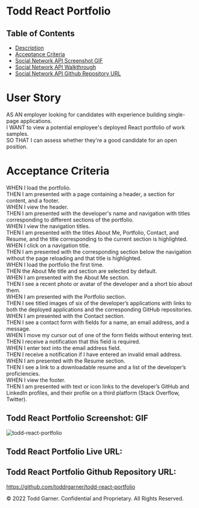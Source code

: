 # Todd React Portfolio

## Table of Contents

- [Description](#description)
- [Acceptance Criteria](#acceptance-criteria)
- [Social Network API Screenshot GIF](#social-network-api-screenshot-gif)
- [Social Network API Walkthrough](#social-network-api-walkthrough)
- [Social Network API Github Repository URL](#social-network-api-github-repository-url)

# User Story

AS AN employer looking for candidates with experience building single-page applications.<br>
I WANT to view a potential employee's deployed React portfolio of work samples.<br>
SO THAT I can assess whether they're a good candidate for an open position.<br>

# Acceptance Criteria

WHEN I load the portfolio.<br>
THEN I am presented with a page containing a header, a section for content, and a footer.<br>
WHEN I view the header.<br>
THEN I am presented with the developer's name and navigation with titles corresponding to different sections of the portfolio.<br>
WHEN I view the navigation titles.<br>
THEN I am presented with the titles About Me, Portfolio, Contact, and Resume, and the title corresponding to the current section is highlighted.<br>
WHEN I click on a navigation title.<br>
THEN I am presented with the corresponding section below the navigation without the page reloading and that title is highlighted.<br>
WHEN I load the portfolio the first time.<br>
THEN the About Me title and section are selected by default.<br>
WHEN I am presented with the About Me section.<br>
THEN I see a recent photo or avatar of the developer and a short bio about them.<br>
WHEN I am presented with the Portfolio section.<br>
THEN I see titled images of six of the developer’s applications with links to both the deployed applications and the corresponding GitHub repositories.<br>
WHEN I am presented with the Contact section.<br>
THEN I see a contact form with fields for a name, an email address, and a message.<br>
WHEN I move my cursor out of one of the form fields without entering text.<br>
THEN I receive a notification that this field is required.<br>
WHEN I enter text into the email address field.<br>
THEN I receive a notification if I have entered an invalid email address.<br>
WHEN I am presented with the Resume section.<br>
THEN I see a link to a downloadable resume and a list of the developer’s proficiencies.<br>
WHEN I view the footer.<br>
THEN I am presented with text or icon links to the developer’s GitHub and LinkedIn profiles, and their profile on a third platform (Stack Overflow, Twitter).















## Todd React Portfolio Screenshot: GIF

![todd-react-portfolio](https://user-images.githubusercontent.com/110719370/200752713-1555e294-aaf0-47f5-a25e-0cb2b4add361.gif)


## Todd React Portfolio Live URL:

## Todd React Portfolio Github Repository URL:

https://github.com/toddrgarner/todd-react-portfolio

© 2022 Todd Garner. Confidential and Proprietary. All Rights Reserved.
